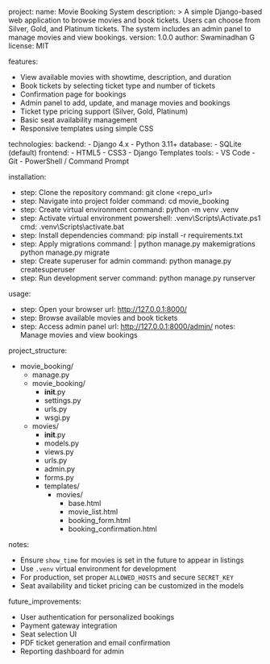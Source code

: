 project:
  name: Movie Booking System
  description: >
    A simple Django-based web application to browse movies and book tickets. 
    Users can choose from Silver, Gold, and Platinum tickets. 
    The system includes an admin panel to manage movies and view bookings.
  version: 1.0.0
  author: Swaminadhan G
  license: MIT

features:
  - View available movies with showtime, description, and duration
  - Book tickets by selecting ticket type and number of tickets
  - Confirmation page for bookings
  - Admin panel to add, update, and manage movies and bookings
  - Ticket type pricing support (Silver, Gold, Platinum)
  - Basic seat availability management
  - Responsive templates using simple CSS

technologies:
  backend:
    - Django 4.x
    - Python 3.11+
  database:
    - SQLite (default)
  frontend:
    - HTML5
    - CSS3
    - Django Templates
  tools:
    - VS Code
    - Git
    - PowerShell / Command Prompt

installation:
  - step: Clone the repository
    command: git clone <repo_url>
  - step: Navigate into project folder
    command: cd movie_booking
  - step: Create virtual environment
    command: python -m venv .venv
  - step: Activate virtual environment
    powershell: .venv\Scripts\Activate.ps1
    cmd: .venv\Scripts\activate.bat
  - step: Install dependencies
    command: pip install -r requirements.txt
  - step: Apply migrations
    command: |
      python manage.py makemigrations
      python manage.py migrate
  - step: Create superuser for admin
    command: python manage.py createsuperuser
  - step: Run development server
    command: python manage.py runserver

usage:
  - step: Open your browser
    url: http://127.0.0.1:8000/
  - step: Browse available movies and book tickets
  - step: Access admin panel
    url: http://127.0.0.1:8000/admin/
    notes: Manage movies and view bookings

project_structure:
  - movie_booking/
    - manage.py
    - movie_booking/
      - __init__.py
      - settings.py
      - urls.py
      - wsgi.py
    - movies/
      - __init__.py
      - models.py
      - views.py
      - urls.py
      - admin.py
      - forms.py
      - templates/
        - movies/
          - base.html
          - movie_list.html
          - booking_form.html
          - booking_confirmation.html

notes:
  - Ensure `show_time` for movies is set in the future to appear in listings
  - Use `.venv` virtual environment for development
  - For production, set proper `ALLOWED_HOSTS` and secure `SECRET_KEY`
  - Seat availability and ticket pricing can be customized in the models

future_improvements:
  - User authentication for personalized bookings
  - Payment gateway integration
  - Seat selection UI
  - PDF ticket generation and email confirmation
  - Reporting dashboard for admin
